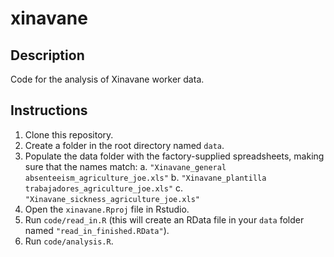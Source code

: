 # xinavane

## Description   
Code for the analysis of Xinavane worker data.

## Instructions  
1. Clone this repository.
2. Create a folder in the root directory named `data`.
3. Populate the data folder with the factory-supplied spreadsheets, making sure that the names match:
  a. `"Xinavane_general absenteeism_agriculture_joe.xls"`
  b. `"Xinavane_plantilla trabajadores_agriculture_joe.xls"`
  c. `"Xinavane_sickness_agriculture_joe.xls"`
4. Open the `xinavane.Rproj` file in Rstudio.
5. Run `code/read_in.R` (this will create an RData file in your `data` folder named `"read_in_finished.RData"`).
6. Run `code/analysis.R`.
